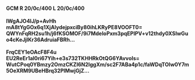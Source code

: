 #### GCM R 20/0c/400 L 20/0c/400
**lWgAJO4IJ/p+AvHh**<br/>**mA8tYgGOx6q1XjAlydejpxciBy80ihLKRyPE8VOOFT0=**<br/>**QWYnFqRH2su1h/j6fKSOMOF/9i7MdeIoPxm3pqEPlPV+v12thdy0XSlwGuo4cKeJjlKr36AdruiaFBRh...**<br/><br/>
**FrqCEY1eOAcF8F4u**<br/>**EU2ReEr1al0ri67Yih+e3s732TKHHRkOtQG6YAvvoIs=**<br/>**WutCPoq0YBmzy2OmzCKZl6N2IggXm/sc2F7ABa4p1c/faWDqTOIw0Y7m5OeXRM9UBeHBrq32PlMwjGjZ...**